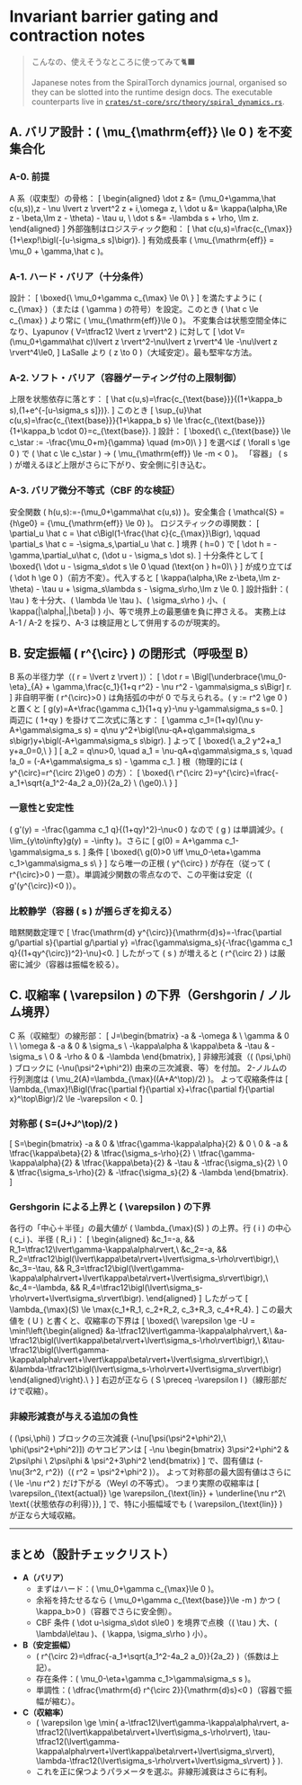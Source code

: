 # Invariant barrier gating and contraction notes

> こんなの、使えそうなところに使ってみて🐈‍⬛
>
> Japanese notes from the SpiralTorch dynamics journal, organised so they can be slotted into the runtime design docs. The
> executable counterparts live in [`crates/st-core/src/theory/spiral_dynamics.rs`](../crates/st-core/src/theory/spiral_dynamics.rs).

## A. バリア設計：\( \mu_{\mathrm{eff}} \le 0 \) を不変集合化

### A-0. 前提

A 系（収束型）の骨格：
\[
\begin{aligned}
\dot z &= (\mu_0+\gamma\,\hat c(u,s))\,z - \nu \lvert z \rvert^2 z + i\,\omega z, \\
\dot u &= \kappa(\alpha\,\Re z - \beta\,\Im z - \theta) - \tau u, \\
\dot s &= -\lambda s + \rho\, \Im z.
\end{aligned}
\]
外部強制はロジスティック飽和：
\[
\hat c(u,s)=\frac{c_{\max}}{1+\exp\!\bigl(-[u-\sigma_s s]\bigr)}.
\]
有効成長率 \( \mu_{\mathrm{eff}} = \mu_0 + \gamma\,\hat c \)。

### A-1. ハード・バリア（十分条件）

設計：
\[
\boxed{\ \mu_0+\gamma c_{\max} \le 0\ }
\]
を満たすように \( c_{\max} \)（または \( \gamma \) の符号）を設定。このとき \( \hat c \le c_{\max} \) より常に \( \mu_{\mathrm{eff}}\le 0 \)。
不変集合は状態空間全体になり、Lyapunov \( V=\tfrac12 \lvert z \rvert^2 \) に対して
\[
\dot V=(\mu_0+\gamma\hat c)\lvert z \rvert^2-\nu\lvert z \rvert^4 \le -\nu\lvert z \rvert^4\le0,
\]
LaSalle より \( z \to 0 \)（大域安定）。最も堅牢な方法。

### A-2. ソフト・バリア（容器ゲーティング付の上限制御）

上限を状態依存に落とす：
\[
\hat c(u,s)=\frac{c_{\text{base}}}{(1+\kappa_b s)\,(1+e^{-[u-\sigma_s s]})}.
\]
このとき
\[
\sup_{u}\hat c(u,s)=\frac{c_{\text{base}}}{1+\kappa_b s} \le \frac{c_{\text{base}}}{1+\kappa_b \cdot 0}=c_{\text{base}}.
\]
設計：
\[
\boxed{\ c_{\text{base}} \le c_\star := -\frac{\mu_0+m}{\gamma} \quad (m>0)\ }
\]
を選べば \( \forall s \ge 0 \) で \( \hat c \le c_\star \) → \( \mu_{\mathrm{eff}} \le -m < 0 \)。
「容器」 \( s \) が増えるほど上限がさらに下がり、安全側に引き込む。

### A-3. バリア微分不等式（CBF 的な検証）

安全関数 \( h(u,s):=-(\mu_0+\gamma\hat c(u,s)) \)。安全集合 \( \mathcal{S} = \{h\ge0\} = \{\mu_{\mathrm{eff}} \le 0\} \)。
ロジスティックの導関数：
\[
\partial_u \hat c = \hat c\Bigl(1-\frac{\hat c}{c_{\max}}\Bigr), \qquad
\partial_s \hat c = -\sigma_s\,\partial_u \hat c.
\]
境界 \( h=0 \) で
\[
\dot h = -\gamma\,\partial_u\hat c\, (\dot u - \sigma_s \dot s).
\]
十分条件として
\[
\boxed{\ \dot u - \sigma_s\dot s \le 0 \quad (\text{on } h=0)\ }
\]
が成り立てば \( \dot h \ge 0 \)（前方不変）。代入すると
\[
\kappa(\alpha\,\Re z-\beta\,\Im z-\theta) - \tau u + \sigma_s\lambda s - \sigma_s\rho\,\Im z \le 0.
\]
設計指針：\( \tau \) を十分大、\( \lambda \le \tau \)、\( \sigma_s\rho \) 小、\( \kappa(|\alpha|,|\beta|) \) 小、等で境界上の最悪値を負に押さえる。
実務上は A-1 / A-2 を採り、A-3 は検証用として併用するのが現実的。

## B. 安定振幅 \( r^{\circ} \) の閉形式（呼吸型 B）

B 系の半径力学（\( r = \lvert z \rvert \)）：
\[
\dot r = \Bigl[\underbrace{\mu_0-\eta}_{A} + \gamma\,\frac{c_1}{1+q r^2} - \nu r^2 - \gamma\sigma_s s\Bigr] r.
\]
非自明平衡 \( r^{\circ}>0 \) は角括弧の中が 0 で与えられる。\( y := r^2 \ge 0 \) と置くと
\[
g(y)=A+\frac{\gamma c_1}{1+q y}-\nu y-\gamma\sigma_s s=0.
\]
両辺に \( 1+qy \) を掛けて二次式に落とす：
\[
\gamma c_1=(1+qy)(\nu y-A+\gamma\sigma_s s)
= q\nu y^2+\bigl(\nu-qA+q\gamma\sigma_s s\bigr)y+\bigl(-A+\gamma\sigma_s s\bigr).
\]
よって
\[
\boxed{\ a_2 y^2+a_1 y+a_0=0,\ }
\]
\[
a_2 = q\nu>0, \quad
a_1 = \nu-qA+q\gamma\sigma_s s, \quad
\!a_0 = (-A+\gamma\sigma_s s) - \gamma c_1.
\]
根（物理的には \( y^{\circ}=r^{\circ 2}\ge0 \) の方）：
\[
\boxed{\ r^{\circ 2}=y^{\circ}=\frac{-a_1+\sqrt{a_1^2-4a_2 a_0}}{2a_2} \ (\ge0).\ }
\]

### 一意性と安定性

\( g'(y) = -\frac{\gamma c_1 q}{(1+qy)^2}-\nu<0 \) なので \( g \) は単調減少。\( \lim_{y\to\infty}g(y) = -\infty \)。さらに
\[
g(0) = A+\gamma c_1-\gamma\sigma_s s.
\]
条件
\[
\boxed{\ g(0)>0 \iff \mu_0-\eta+\gamma c_1>\gamma\sigma_s s\ }
\]
なら唯一の正根 \( y^{\circ} \) が存在（従って \( r^{\circ}>0 \) 一意）。単調減少関数の零点なので、この平衡は安定（\( g'(y^{\circ})<0 \)）。

### 比較静学（容器 \( s \) が揺らぎを抑える）

暗黙関数定理で
\[
\frac{\mathrm{d} y^{\circ}}{\mathrm{d}s}=-\frac{\partial g/\partial s}{\partial g/\partial y}
=\frac{\gamma\sigma_s}{-\frac{\gamma c_1 q}{(1+qy^{\circ})^2}-\nu}<0.
\]
したがって \( s \) が増えると \( r^{\circ 2} \) は厳密に減少（容器は振幅を絞る）。

## C. 収縮率 \( \varepsilon \) の下界（Gershgorin / ノルム境界）

C 系（収縮型）の線形部：
\[
J=\begin{bmatrix}
-a & -\omega & \ \gamma & 0 \\
\ \omega & -a & 0 & \sigma_s \\
-\kappa\alpha & \kappa\beta & -\tau & -\sigma_s \\
0 & -\rho & 0 & -\lambda
\end{bmatrix},
\]
非線形減衰（\( (\psi,\phi) \) ブロックに \(-\nu(\psi^2+\phi^2)\) 由来の三次減衰、等）を付加。
2-ノルムの行列測度は \( \mu_2(A)=\lambda_{\max}((A+A^\top)/2) \)。
よって収縮条件は
\[
\lambda_{\max}\!\Bigl(\frac{\partial f}{\partial x}+\frac{\partial f}{\partial x}^\top\Bigr)/2 \le -\varepsilon < 0.
\]

### 対称部 \( S=(J+J^\top)/2 \)

\[
S=\begin{bmatrix}
-a & 0 & \tfrac{\gamma-\kappa\alpha}{2} & 0 \\
0 & -a & \tfrac{\kappa\beta}{2} & \tfrac{\sigma_s-\rho}{2} \\
\tfrac{\gamma-\kappa\alpha}{2} & \tfrac{\kappa\beta}{2} & -\tau & -\tfrac{\sigma_s}{2} \\
0 & \tfrac{\sigma_s-\rho}{2} & -\tfrac{\sigma_s}{2} & -\lambda
\end{bmatrix}.
\]

### Gershgorin による上界と \( \varepsilon \) の下界

各行の「中心＋半径」の最大値が \( \lambda_{\max}(S) \) の上界。行 \( i \) の中心 \( c_i \)、半径 \( R_i \)：
\[
\begin{aligned}
&c_1=-a, && R_1=\tfrac12\lvert\gamma-\kappa\alpha\rvert,\\
&c_2=-a, && R_2=\tfrac12\bigl(\lvert\kappa\beta\rvert+\lvert\sigma_s-\rho\rvert\bigr),\\
&c_3=-\tau, && R_3=\tfrac12\bigl(\lvert\gamma-\kappa\alpha\rvert+\lvert\kappa\beta\rvert+\lvert\sigma_s\rvert\bigr),\\
&c_4=-\lambda, && R_4=\tfrac12\bigl(\lvert\sigma_s-\rho\rvert+\lvert\sigma_s\rvert\bigr).
\end{aligned}
\]
したがって
\[
\lambda_{\max}(S) \le \max\{c_1+R_1, c_2+R_2, c_3+R_3, c_4+R_4\}.
\]
この最大値を \( U \) と書くと、収縮率の下界は
\[
\boxed{\ \varepsilon \ge -U = \min\!\left\{\begin{aligned}
&a-\tfrac12\lvert\gamma-\kappa\alpha\rvert,\\
&a-\tfrac12\bigl(\lvert\kappa\beta\rvert+\lvert\sigma_s-\rho\rvert\bigr),\\
&\tau-\tfrac12\bigl(\lvert\gamma-\kappa\alpha\rvert+\lvert\kappa\beta\rvert+\lvert\sigma_s\rvert\bigr),\\
&\lambda-\tfrac12\bigl(\lvert\sigma_s-\rho\rvert+\lvert\sigma_s\rvert\bigr)
\end{aligned}\right\}.\ }
\]
右辺が正なら \( S \preceq -\varepsilon I \)（線形部だけで収縮）。

### 非線形減衰が与える追加の負性

\( (\psi,\phi) \) ブロックの三次減衰 \(-\nu[\psi(\psi^2+\phi^2),\ \phi(\psi^2+\phi^2)]\) のヤコビアンは
\[
-\nu
\begin{bmatrix}
3\psi^2+\phi^2 & 2\psi\phi \\
2\psi\phi & \psi^2+3\phi^2
\end{bmatrix}
\]
で、固有値は \(-\nu\{3r^2, r^2\}\)（\( r^2 = \psi^2+\phi^2 \)）。
よって対称部の最大固有値はさらに \( \le -\nu r^2 \) だけ下がる（Weyl の不等式）。
つまり実際の収縮率は
\[
\varepsilon_{\text{actual}} \ge \varepsilon_{\text{lin}} + \underline{\nu r^2\ \text{（状態依存の利得）}},
\]
で、特に小振幅域でも \( \varepsilon_{\text{lin}} \) が正なら大域収縮。

---

## まとめ（設計チェックリスト）

- **A（バリア）**
  - まずはハード：\( \mu_0+\gamma c_{\max}\le 0 \)。
  - 余裕を持たせるなら \( \mu_0+\gamma c_{\text{base}}\le -m \) かつ \( \kappa_b>0 \)（容器でさらに安全側）。
  - CBF 条件 \( \dot u-\sigma_s\dot s\le0 \) を境界で点検（\( \tau \) 大、\( \lambda\le\tau \)、\( \kappa, \sigma_s\rho \) 小）。
- **B（安定振幅）**
  - \( r^{\circ 2}=\dfrac{-a_1+\sqrt{a_1^2-4a_2 a_0}}{2a_2} \)（係数は上記）。
  - 存在条件：\( \mu_0-\eta+\gamma c_1>\gamma\sigma_s s \)。
  - 単調性：\( \dfrac{\mathrm{d} r^{\circ 2}}{\mathrm{d}s}<0 \)（容器で振幅が縮む）。
- **C（収縮率）**
  - \( \varepsilon \ge \min\{ a-\tfrac12\lvert\gamma-\kappa\alpha\rvert, a-\tfrac12(\lvert\kappa\beta\rvert+\lvert\sigma_s-\rho\rvert), \tau-\tfrac12(\lvert\gamma-\kappa\alpha\rvert+\lvert\kappa\beta\rvert+\lvert\sigma_s\rvert), \lambda-\tfrac12(\lvert\sigma_s-\rho\rvert+\lvert\sigma_s\rvert) \} \).
  - これを正に保つようパラメータを選ぶ。非線形減衰はさらに有利。

